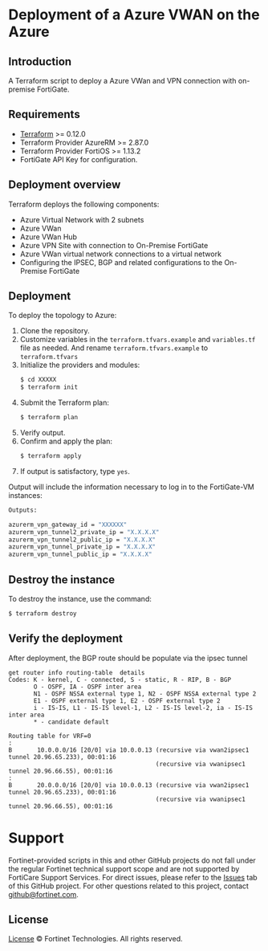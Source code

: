 # Deployment of a Azure VWAN on the Azure
## Introduction
A Terraform script to deploy a Azure VWan and VPN connection with on-premise FortiGate.

## Requirements
* [Terraform](https://learn.hashicorp.com/terraform/getting-started/install.html) >= 0.12.0
* Terraform Provider AzureRM >= 2.87.0
* Terraform Provider FortiOS >= 1.13.2
* FortiGate API Key for configuration.


## Deployment overview
Terraform deploys the following components:
   - Azure Virtual Network with 2 subnets
   - Azure VWan
   - Azure VWan Hub
   - Azure VPN Site with connection to On-Premise FortiGate
   - Azure VWan virtual network connections to a virtual network
   - Configuring the IPSEC, BGP and related configurations to the On-Premise FortiGate

## Deployment
To deploy the topology to Azure:
1. Clone the repository.
2. Customize variables in the `terraform.tfvars.example` and `variables.tf` file as needed.  And rename `terraform.tfvars.example` to `terraform.tfvars`
3. Initialize the providers and modules:
   ```sh
   $ cd XXXXX
   $ terraform init
    ```
4. Submit the Terraform plan:
   ```sh
   $ terraform plan
   ```
5. Verify output.
6. Confirm and apply the plan:
   ```sh
   $ terraform apply
   ```
7. If output is satisfactory, type `yes`.

Output will include the information necessary to log in to the FortiGate-VM instances:
```sh
Outputs:

azurerm_vpn_gateway_id = "XXXXXX"
azurerm_vpn_tunnel2_private_ip = "X.X.X.X"                                                                                                    
azurerm_vpn_tunnel2_public_ip = "X.X.X.X"                                          
azurerm_vpn_tunnel_private_ip = "X.X.X.X"                               
azurerm_vpn_tunnel_public_ip = "X.X.X.X"    
```

## Destroy the instance
To destroy the instance, use the command:
```sh
$ terraform destroy
```

## Verify the deployment
After deployment, the BGP route should be populate via the ipsec tunnel
```
get router info routing-table  details 
Codes: K - kernel, C - connected, S - static, R - RIP, B - BGP
       O - OSPF, IA - OSPF inter area
       N1 - OSPF NSSA external type 1, N2 - OSPF NSSA external type 2
       E1 - OSPF external type 1, E2 - OSPF external type 2
       i - IS-IS, L1 - IS-IS level-1, L2 - IS-IS level-2, ia - IS-IS inter area
       * - candidate default

Routing table for VRF=0
:
B       10.0.0.0/16 [20/0] via 10.0.0.13 (recursive via vwan2ipsec1 tunnel 20.96.65.233), 00:01:16
                                         (recursive via vwanipsec1 tunnel 20.96.66.55), 00:01:16
:
B       20.0.0.0/16 [20/0] via 10.0.0.13 (recursive via vwan2ipsec1 tunnel 20.96.65.233), 00:01:16
                                         (recursive via vwanipsec1 tunnel 20.96.66.55), 00:01:16
```

# Support
Fortinet-provided scripts in this and other GitHub projects do not fall under the regular Fortinet technical support scope and are not supported by FortiCare Support Services.
For direct issues, please refer to the [Issues](https://github.com/fortinet/fortigate-terraform-deploy/issues) tab of this GitHub project.
For other questions related to this project, contact [github@fortinet.com](mailto:github@fortinet.com).

## License
[License](https://github.com/fortinet/fortigate-terraform-deploy/blob/master/LICENSE) © Fortinet Technologies. All rights reserved.

